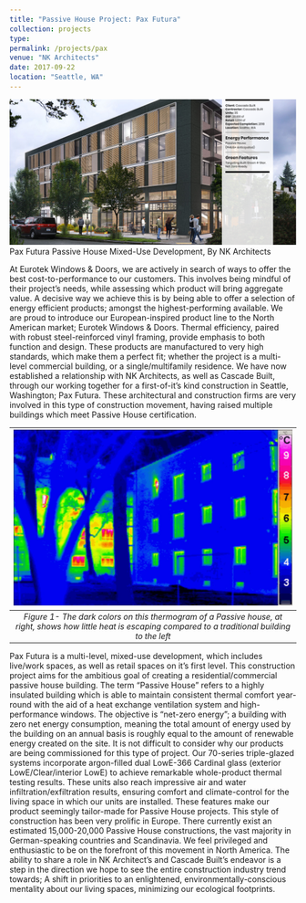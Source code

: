 ```yaml
---
title: "Passive House Project: Pax Futura"
collection: projects
type:
permalink: /projects/pax
venue: "NK Architects"
date: 2017-09-22
location: "Seattle, WA"
---
```



<img src="/images/pax.png"	alt="PAX Rendering">
<figcaption>Pax Futura Passive House Mixed-Use Development, By NK Architects</figcaption>

At Eurotek Windows & Doors, we are actively in search of ways to offer the best cost-to-performance to our customers. This involves being mindful of their project’s needs, while assessing which product will bring aggregate value. A decisive way we achieve this is by being able to offer a selection of energy efficient products; amongst the highest-performing available.
We are proud to introduce our European-inspired product line to the North American market; Eurotek Windows & Doors. Thermal efficiency, paired with robust steel-reinforced vinyl framing, provide emphasis to both function and design. These products are manufactured to very high standards, which make them a perfect fit; whether the project is a multi-level commercial building, or a single/multifamily residence.
We have now established a relationship with NK Architects, as well as Cascade Built, through our working together for a first-of-it’s kind construction in Seattle, Washington; Pax Futura. These architectural and construction firms are very involved in this type of construction movement, having raised multiple buildings which meet Passive House certification.


|![passivehouse](/images/passivehouse.png)|
|:--:|
|*Figure 1- The dark colors on this thermogram of a Passive house, at right, shows how little heat is escaping compared to a traditional building to the left*|

Pax Futura is a multi-level, mixed-use development, which includes live/work spaces, as well as retail spaces on it’s first level. This construction project aims for the ambitious goal of creating a residential/commercial passive house building. The term “Passive House” refers to a highly insulated building which is able to maintain consistent thermal comfort year-round with the aid of a heat exchange ventilation system and high-performance windows. The objective is “net-zero energy”; a building with zero net energy consumption, meaning the total amount of energy used by the building on an annual basis is roughly equal to the amount of renewable energy created on the site.
	It is not difficult to consider why our products are being commissioned for this type of project. Our 70-series triple-glazed systems incorporate argon-filled dual LowE-366 Cardinal glass (exterior LowE/Clear/interior LowE) to achieve remarkable whole-product thermal testing results. These units also reach impressive air and water infiltration/exfiltration results, ensuring comfort and climate-control for the living space in which our units are installed. These features make our product seemingly tailor-made for Passive House projects.
This style of construction has been very prolific in Europe. There currently exist an estimated 15,000-20,000 Passive House constructions, the vast majority in German-speaking countries and Scandinavia. We feel privileged and enthusiastic to be on the forefront of this movement in North America. The ability to share a role in NK Architect’s and Cascade Built’s endeavor is a step in the direction we hope to see the entire construction industry trend towards; A shift in priorities to an enlightened, environmentally-conscious mentality about our living spaces, minimizing our ecological footprints.
